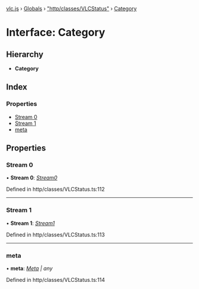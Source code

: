 [vlc.js](../README.md) › [Globals](../globals.md) › ["http/classes/VLCStatus"](../modules/_http_classes_vlcstatus_.md) › [Category](_http_classes_vlcstatus_.category.md)

# Interface: Category

## Hierarchy

* **Category**

## Index

### Properties

* [Stream 0](_http_classes_vlcstatus_.category.md#stream-0)
* [Stream 1](_http_classes_vlcstatus_.category.md#stream-1)
* [meta](_http_classes_vlcstatus_.category.md#meta)

## Properties

###  Stream 0

• **Stream 0**: *[Stream0](_http_classes_vlcstatus_.stream0.md)*

Defined in http/classes/VLCStatus.ts:112

___

###  Stream 1

• **Stream 1**: *[Stream1](_http_classes_vlcstatus_.stream1.md)*

Defined in http/classes/VLCStatus.ts:113

___

###  meta

• **meta**: *[Meta](_http_classes_vlcstatus_.meta.md) | any*

Defined in http/classes/VLCStatus.ts:114
